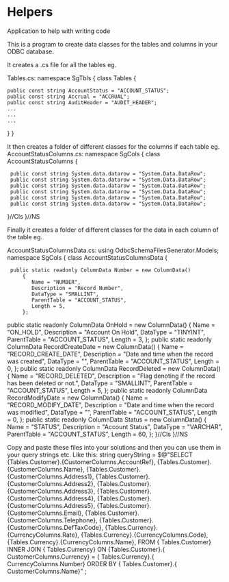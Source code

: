 # Helpers
Application to help with writing code


This is a program to create data classes for the tables and columns in your ODBC database.

It creates a .cs file for all the tables eg.

Tables.cs:
namespace SgTbls
{
   class Tables
   {

    public const string AccountStatus = "ACCOUNT_STATUS";
    public const string Accrual = "ACCRUAL";
    public const string AuditHeader = "AUDIT_HEADER";
    ...
    ...
    ...
  }
}

It then creates a folder of different classes for the columns if each table eg.
AccountStatusColumns.cs:
namespace SgCols
{
   class AccountStatusColumns
   {

     public const string System.data.datarow = "System.Data.DataRow";
     public const string System.data.datarow = "System.Data.DataRow";
     public const string System.data.datarow = "System.Data.DataRow";
     public const string System.data.datarow = "System.Data.DataRow";
     public const string System.data.datarow = "System.Data.DataRow";
     public const string System.data.datarow = "System.Data.DataRow";

   }//Cls
}//NS


Finally it creates a folder of different classes for the data in each column of the table eg.

AccountStatusColumnsData.cs:
using  OdbcSchemaFilesGenerator.Models;
namespace SgCols
{
   class AccountStatusColumnsData
   {

     public static readonly ColumnData Number = new ColumnData()
         {
            Name = "NUMBER",
            Description = "Record Number",
            DataType = "SMALLINT",
            ParentTable = "ACCOUNT_STATUS",
            Length = 5,
         };
   public static readonly ColumnData OnHold = new ColumnData()
         {
            Name = "ON_HOLD",
            Description = "Account On Hold",
            DataType = "TINYINT",
            ParentTable = "ACCOUNT_STATUS",
            Length = 3,
         };
    public static readonly ColumnData RecordCreateDate = new ColumnData()
         {
            Name = "RECORD_CREATE_DATE",
            Description = "Date and time when the record was created",
            DataType = "",
            ParentTable = "ACCOUNT_STATUS",
            Length = 0,
         };
    public static readonly ColumnData RecordDeleted = new ColumnData()
         {
            Name = "RECORD_DELETED",
            Description = "Flag denoting if the record has been deleted or not.",
            DataType = "SMALLINT",
            ParentTable = "ACCOUNT_STATUS",
            Length = 5,
         };
    public static readonly ColumnData RecordModifyDate = new ColumnData()
         {
            Name = "RECORD_MODIFY_DATE",
            Description = "Date and time when the record was modified",
            DataType = "",
            ParentTable = "ACCOUNT_STATUS",
            Length = 0,
         };
    public static readonly ColumnData Status = new ColumnData()
         {
            Name = "STATUS",
            Description = "Account Status",
            DataType = "VARCHAR",
            ParentTable = "ACCOUNT_STATUS",
            Length = 60,
         };
   }//Cls
}//NS



Copy and paste these files into your solutions and then you can use them in your query strings etc. 
Like this:
  string queryString = $@"SELECT 
                                    {Tables.Customer}.{CustomerColumns.AccountRef},
                                    {Tables.Customer}.{CustomerColumns.Name},
                                    {Tables.Customer}.{CustomerColumns.Address1},
                                    {Tables.Customer}.{CustomerColumns.Address2},
                                    {Tables.Customer}.{CustomerColumns.Address3},
                                    {Tables.Customer}.{CustomerColumns.Address4},
                                    {Tables.Customer}.{CustomerColumns.Address5},
                                    {Tables.Customer}.{CustomerColumns.Email},
                                    {Tables.Customer}.{CustomerColumns.Telephone},
                                    {Tables.Customer}.{CustomerColumns.DefTaxCode},
                                    {Tables.Currency}.{CurrencyColumns.Rate},
                                    {Tables.Currency}.{CurrencyColumns.Code},
                                    {Tables.Currency}.{CurrencyColumns.Name},
                                   FROM
                                    { Tables.Customer}
                                   INNER JOIN 
                                    { Tables.Currency}
                                   ON
                                     {Tables.Customer}.{ CustomerColumns.Currency} = { Tables.Currency}.{ CurrencyColumns.Number}
                                   ORDER BY
                                    { Tables.Customer}.{ CustomerColumns.Name}"
                              ;

